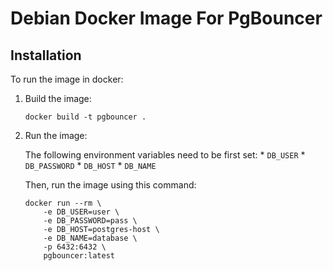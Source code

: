 # Debian Docker Image For PgBouncer

## Installation 
To run the image in docker: 

1. Build the image:
    ```
    docker build -t pgbouncer .
    ```

2. Run the image:

    The following environment variables need to be first set: 
        * `DB_USER`
        * `DB_PASSWORD`
        * `DB_HOST`
        * `DB_NAME`

    Then, run the image using this command:
    ```
    docker run --rm \
        -e DB_USER=user \
        -e DB_PASSWORD=pass \
        -e DB_HOST=postgres-host \
        -e DB_NAME=database \
        -p 6432:6432 \
        pgbouncer:latest 
    ```